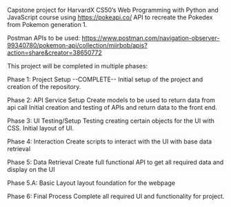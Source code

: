 Capstone project for HarvardX CS50’s Web Programming with Python and JavaScript course using https://pokeapi.co/ API to recreate the Pokedex from Pokemon generation 1.

Postman APIs to be used:
https://www.postman.com/navigation-observer-99340780/pokemon-api/collection/miirbob/apis?action=share&creator=38650772


This project will be completed in multiple phases:

Phase 1: Project Setup --COMPLETE--
  Initial setup of the project and creation of the repository.

Phase 2: API Service Setup
  Create models to be used to return data from api call
  Initial creation and testing of APIs and return data to the front end.

Phase 3: UI Testing/Setup
  Testing creating certain objects for the UI with CSS. Initial layout of UI.

Phase 4: Interaction
  Create scripts to interact with the UI with base data retrieval 

Phase 5: Data Retrieval 
  Create full functional API to get all required data and display on the UI

Phase 5.A: Basic Layout
  layout foundation for the webpage 

Phase 6: Final Process
  Complete all required UI and functionality for project.
